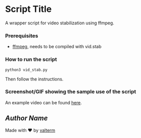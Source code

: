 # Script Title
<!--Remove the below lines and add yours -->
A wrapper script for video stabilization using ffmpeg. 

### Prerequisites
<!--Remove the below lines and add yours -->
* [ffmpeg](https://ffmpeg.org), needs to be compiled with vid.stab

### How to run the script
<!--Remove the below lines and add yours -->
```
python3 vid_stab.py
```
Then follow the instructions.
### Screenshot/GIF showing the sample use of the script
<!--Remove the below lines and add yours -->
An example video can be found [here](https://www.youtube.com/watch?v=yKc8uOfLSv4).

## *Author Name*
<!--Remove the below lines and add yours -->
Made with ♥ by [valterm](github.com/valterm)
